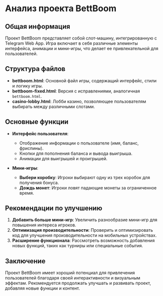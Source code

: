 # Анализ проекта BettBoom

## Общая информация
Проект BettBoom представляет собой слот-машину, интегрированную с Telegram Web App. Игра включает в себя различные элементы интерфейса, анимации и мини-игры, что делает ее привлекательной для пользователей.

## Структура файлов
- **bettboom.html**: Основной файл игры, содержащий интерфейс, стили и логику игры.
- **bettboom-fixed.html**: Версия с исправлениями, аналогичная `bettboom.html`.
- **casino-lobby.html**: Лобби казино, позволяющее пользователям выбирать между различными слотами.

## Основные функции
- **Интерфейс пользователя**: 
  - Отображение информации о пользователе (имя, баланс, фриспины).
  - Кнопки для пополнения баланса и вывода выигрыша.
  - Анимации для выигрышей и проигрышей.

- **Мини-игры**:
  - **Выбери коробку**: Игроки выбирают одну из трех коробок для получения бонуса.
  - **Дождь монет**: Игроки ловят падающие монеты за ограниченное время.

## Рекомендации по улучшению
1. **Добавить больше мини-игр**: Увеличить разнообразие мини-игр для повышения интереса игроков.
2. **Оптимизация производительности**: Проверить и оптимизировать код для улучшения производительности на мобильных устройствах.
3. **Расширение функционала**: Рассмотреть возможность добавления новых функций, таких как турниры или специальные события.

## Заключение
Проект BettBoom имеет хороший потенциал для привлечения пользователей благодаря своей интерактивности и визуальным эффектам. Рекомендуется продолжать улучшать и развивать проект, добавляя новые функции и контент.
